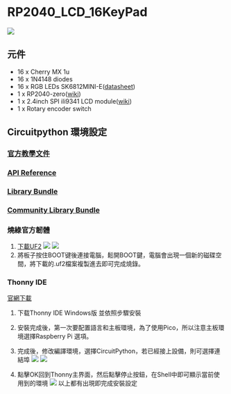 # RP2040_LCD_16KeyPad

![](https://i.imgur.com/ZOS9qN3.png)

## 元件
* 16 x Cherry MX 1u
* 16 x 1N4148 diodes
* 16 x RGB LEDs SK6812MINI-E([datasheet](https://www.google.com/url?sa=t&rct=j&q=&esrc=s&source=web&cd=&cad=rja&uact=8&ved=2ahUKEwja0Iy_nfr3AhUHDd4KHXZNDhUQFnoECAgQAQ&url=https%3A%2F%2Fcdn-shop.adafruit.com%2Fproduct-files%2F4960%2F4960_SK6812MINI-E_REV02_EN.pdf&usg=AOvVaw0GrdVBgLLdg_ElKRQJ0DWj))
* 1 x RP2040-zero([wiki](https://www.waveshare.net/wiki/RP2040-Zero))
* 1 x 2.4inch SPI ili9341 LCD module([wiki](http://www.lcdwiki.com/zh/2.4inch_SPI_Module_ILI9341_SKU:MSP2402))
* 1 x Rotary encoder switch

## Circuitpython 環境設定
### [官方教學文件](https://learn.adafruit.com/circuitpython-essentials)
### [API Reference](https://docs.circuitpython.org/en/latest/docs/index.html)
### [Library Bundle](https://github.com/adafruit/Adafruit_CircuitPython_Bundle/releases)
### [Community Library Bundle](https://github.com/adafruit/CircuitPython_Community_Bundle/releases)
### 燒綠官方韌體
1. [下載UF2](https://circuitpython.org/board/raspberry_pi_pico/)
![](https://i.imgur.com/lGj5TJ6.png)
![](https://i.imgur.com/si01fVX.png)
2. 將板子按住BOOT键後連接電腦，鬆開BOOT鍵，電腦會出現一個新的磁碟空間，將下載的.uf2檔案複製進去即可完成燒錄。
### Thonny IDE
[官網下載](https://thonny.org/)
1. 下载Thonny IDE Windows版 並依照步驟安裝
2. 安裝完成後，第一次要配置語言和主板環境，為了使用Pico，所以注意主板環境選擇Raspberry Pi 選項。
3. 完成後，修改編譯環境，選擇CircuitPython，若已經接上設備，則可選擇連結埠
![](https://i.imgur.com/bWxCJJF.png)
![](https://i.imgur.com/Cr8OZUe.png)

1. 點擊OK回到Thonny主界面，然后點擊停止按鈕，在Shell中即可顯示當前使用到的環境
![](https://i.imgur.com/Sefn45E.png)
以上都有出現即完成安裝設定
